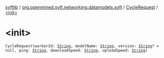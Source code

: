[syftlib](../../index.md) / [org.openmined.syft.networking.datamodels.syft](../index.md) / [CycleRequest](index.md) / [&lt;init&gt;](./-init-.md)

# &lt;init&gt;

`CycleRequest(workerId: `[`String`](https://kotlinlang.org/api/latest/jvm/stdlib/kotlin/-string/index.html)`, modelName: `[`String`](https://kotlinlang.org/api/latest/jvm/stdlib/kotlin/-string/index.html)`, version: `[`String`](https://kotlinlang.org/api/latest/jvm/stdlib/kotlin/-string/index.html)`? = null, ping: `[`String`](https://kotlinlang.org/api/latest/jvm/stdlib/kotlin/-string/index.html)`, downloadSpeed: `[`String`](https://kotlinlang.org/api/latest/jvm/stdlib/kotlin/-string/index.html)`, uploadSpeed: `[`String`](https://kotlinlang.org/api/latest/jvm/stdlib/kotlin/-string/index.html)`)`